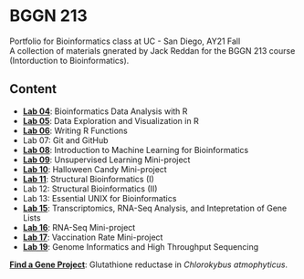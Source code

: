 # BGGN 213    
Portfolio for Bioinformatics class at UC - San Diego, AY21 Fall    
A collection of materials gnerated by Jack Reddan for the BGGN 213 course (Intorduction to Bioinformatics).
     
## Content    
  
- [**Lab 04**](https://github.com/jpsco5890/bggn_213/blob/17fe6a1dcc571170dbfe4b33d809c95c7c6db3c9/Week_2/class_04/lab_04-Reddan.md): Bioinformatics Data Analysis with R  
- [**Lab 05**](https://github.com/jpsco5890/bggn_213/blob/17fe6a1dcc571170dbfe4b33d809c95c7c6db3c9/Week_3/lab_05-Reddan/lab_05-Reddan.md): Data Exploration and Visualization in R
- [**Lab 06**](https://github.com/jpsco5890/bggn_213/blob/17fe6a1dcc571170dbfe4b33d809c95c7c6db3c9/Week_3/lab_06/lab_06/class_06-HW-Reddan.md): Writing R Functions
- Lab 07: Git and GitHub
- [**Lab 08**](https://github.com/jpsco5890/bggn_213/blob/17fe6a1dcc571170dbfe4b33d809c95c7c6db3c9/lab_08/lab_08-Reddan.md): Introduction to Machine Learning for Bioinformatics
- [**Lab 09**](https://github.com/jpsco5890/bggn_213/blob/17fe6a1dcc571170dbfe4b33d809c95c7c6db3c9/class_09-mini_project/lab_09-Reddan.md): Unsupervised Learning Mini-project
- [**Lab 10**](https://github.com/jpsco5890/bggn_213/blob/17fe6a1dcc571170dbfe4b33d809c95c7c6db3c9/class_10-mini_project/lab_10-MP-Reddan.md): Halloween Candy Mini-project
- [**Lab 11**](https://github.com/jpsco5890/bggn_213/blob/17fe6a1dcc571170dbfe4b33d809c95c7c6db3c9/class_11/lab_11-Reddan.md): Structural Bioinformatics (I)
- Lab 12: Structural Bioinformatics (II)
- Lab 13: Essential UNIX for Bioinformatics
- [**Lab 15**](https://github.com/jpsco5890/bggn_213/blob/17fe6a1dcc571170dbfe4b33d809c95c7c6db3c9/class_15/lab_15-Reddan.md): Transcriptomics, RNA-Seq Analysis, and Intepretation of Gene Lists
- [**Lab 16**](https://github.com/jpsco5890/bggn_213/blob/17fe6a1dcc571170dbfe4b33d809c95c7c6db3c9/class_16/lab_16-Reddan.md): RNA-Seq Mini-project
- [**Lab 17**](https://github.com/jpsco5890/bggn_213/blob/17fe6a1dcc571170dbfe4b33d809c95c7c6db3c9/class_17/lab_17-Reddan.md): Vaccination Rate Mini-project
- [**Lab 19**](https://github.com/jpsco5890/bggn_213/blob/17fe6a1dcc571170dbfe4b33d809c95c7c6db3c9/class_19/lab_19-Reddan.md): Genome Informatics and High Throughput Sequencing
    
[**Find a Gene Project**](https://github.com/jpsco5890/bggn_213/blob/17fe6a1dcc571170dbfe4b33d809c95c7c6db3c9/find_a_gene_project/BGGN213_F21_jreddan.pdf): Glutathione reductase in *Chlorokybus atmophyticus*.    
